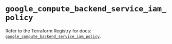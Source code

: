 # `google_compute_backend_service_iam_policy`

Refer to the Terraform Registry for docs: [`google_compute_backend_service_iam_policy`](https://registry.terraform.io/providers/hashicorp/google-beta/6.37.0/docs/resources/google_compute_backend_service_iam_policy).
